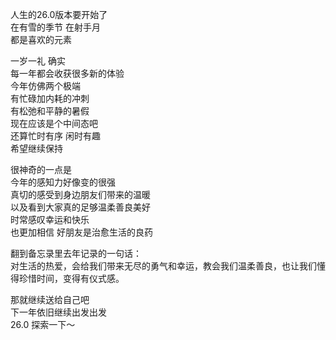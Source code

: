 人生的26.0版本要开始了  
在有雪的季节 在射手月  
都是喜欢的元素

一岁一礼 确实  
每一年都会收获很多新的体验  
今年仿佛两个极端  
有忙碌加内耗的冲刺  
有松弛和平静的暑假  
现在应该是个中间态吧  
还算忙时有序 闲时有趣  
希望继续保持  

很神奇的一点是  
今年的感知力好像变的很强  
真切的感受到身边朋友们带来的温暖  
以及看到大家真的足够温柔善良美好  
时常感叹幸运和快乐  
也更加相信 好朋友是治愈生活的良药  

翻到备忘录里去年记录的一句话：  
对生活的热爱，会给我们带来无尽的勇气和幸运，教会我们温柔善良，也让我们懂得珍惜时间，变得有仪式感。  

那就继续送给自己吧  
下一年依旧继续出发出发  
26.0 探索一下～   
<br>
<br>
<br>
<br>
<br>
<br>

  
    
    